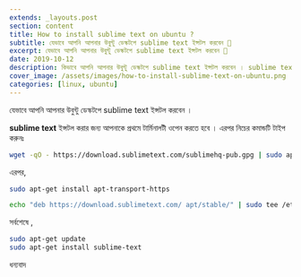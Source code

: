 ```yaml
---
extends: _layouts.post
section: content
title: How to install sublime text on ubuntu ?
subtitle: যেভাবে আপনি আপনার উবুন্টু ডেস্কটপে sublime text ইন্সটল করবেন 📄
excerpt: যেভাবে আপনি আপনার উবুন্টু ডেস্কটপে sublime text ইন্সটল করবেন 📄
date: 2019-10-12
description: কিভাবে আপনি আপনার উবুন্টু ডেস্কটপে sublime text ইন্সটল করবেন । sublime text ইন্সটল করার জন্য আপনাকে প্রথমে টার্মিনালটী ওপেন করতে হবে ।
cover_image: /assets/images/how-to-install-sublime-text-on-ubuntu.png
categories: [linux, ubuntu]
---
```


যেভাবে আপনি আপনার উবুন্টু ডেস্কটপে sublime text ইন্সটল করবেন ।

**sublime text** ইন্সটল করার জন্য আপনাকে প্রথমে টার্মিনালটী ওপেন করতে হবে । এরপর নিচের কমান্ডটি টাইপ করুনঃ

```bash
wget -qO - https://download.sublimetext.com/sublimehq-pub.gpg | sudo apt-key add -
```

এরপর,

```bash
sudo apt-get install apt-transport-https
```

```bash
echo "deb https://download.sublimetext.com/ apt/stable/" | sudo tee /etc/apt/sources.list.d/sublime-text.list
```

সর্বশেষে ,

```bash
sudo apt-get update
sudo apt-get install sublime-text
```

ধন্যবাদ

